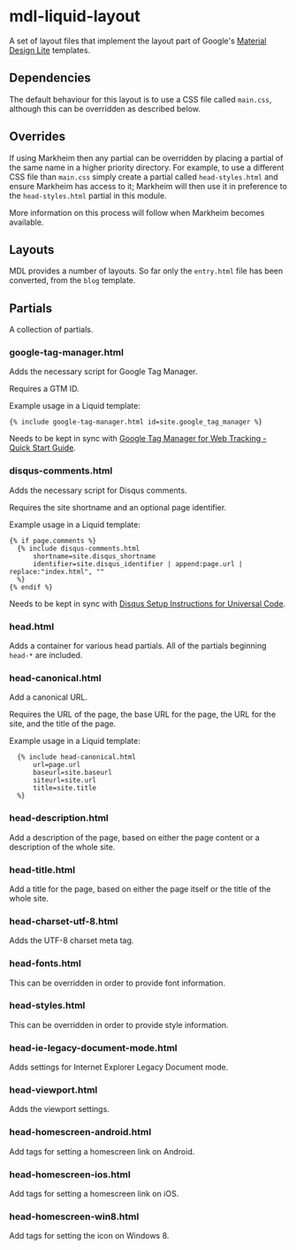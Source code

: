 # mdl-liquid-layout

A set of layout files that implement the layout part of Google's [Material Design Lite](http://www.getmdl.io/) templates.

## Dependencies

The default behaviour for this layout is to use a CSS file called `main.css`, although this can be overridden as described below.

## Overrides

If using Markheim then any partial can be overridden by placing a partial of the same name in a higher priority directory. For example, to use a different CSS file than `main.css` simply create a partial called `head-styles.html` and ensure Markheim has access to it; Markheim will then use it in preference to the `head-styles.html` partial in this module.

More information on this process will follow when Markheim becomes available.

## Layouts

MDL provides a number of layouts. So far only the `entry.html` file has been converted, from the `blog` template.

## Partials

A collection of partials.

### google-tag-manager.html

Adds the necessary script for Google Tag Manager.

Requires a GTM ID.

Example usage in a Liquid template:

```
{% include google-tag-manager.html id=site.google_tag_manager %}
```

Needs to be kept in sync with [Google Tag Manager for Web Tracking - Quick Start Guide](https://developers.google.com/tag-manager/quickstart).

### disqus-comments.html

Adds the necessary script for Disqus comments.

Requires the site shortname and an optional page identifier.

Example usage in a Liquid template:

```
{% if page.comments %}
  {% include disqus-comments.html
      shortname=site.disqus_shortname
      identifier=site.disqus_identifier | append:page.url | replace:"index.html", ""
  %}
{% endif %}
```

Needs to be kept in sync with [Disqus Setup Instructions for Universal Code](https://disqus.com/admin/universalcode/).

### head.html

Adds a container for various head partials. All of the partials beginning `head-*` are included.

### head-canonical.html

Add a canonical URL.

Requires the URL of the page, the base URL for the page, the URL for the site, and the title of the page.

Example usage in a Liquid template:

```
  {% include head-canonical.html
      url=page.url
      baseurl=site.baseurl
      siteurl=site.url
      title=site.title
  %}
```

### head-description.html

Add a description of the page, based on either the page content or a description of the whole site.

### head-title.html

Add a title for the page, based on either the page itself or the title of the whole site.

### head-charset-utf-8.html

Adds the UTF-8 charset meta tag.

### head-fonts.html

This can be overridden in order to provide font information.

### head-styles.html

This can be overridden in order to provide style information.

### head-ie-legacy-document-mode.html

Adds settings for Internet Explorer Legacy Document mode.

### head-viewport.html

Adds the viewport settings.

### head-homescreen-android.html

Add tags for setting a homescreen link on Android.

### head-homescreen-ios.html

Add tags for setting a homescreen link on iOS.

### head-homescreen-win8.html

Add tags for setting the icon on Windows 8.
